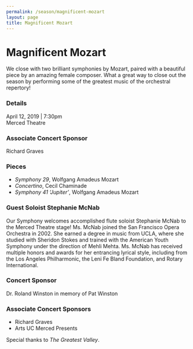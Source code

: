 ```yaml
---
permalink: /season/magnificent-mozart
layout: page
title: Magnificent Mozart
---
```


# Magnificent Mozart

We close with two brilliant symphonies by Mozart, paired with a beautiful piece by an amazing female composer. What a great way to close out the season by performing some of the greatest music of the orchestral repertory!

### Details
April 12, 2019 | 7:30pm<br />
Merced Theatre

### Associate Concert Sponsor
Richard Graves

### Pieces
- *Symphony 29*, Wolfgang Amadeus Mozart
- *Concertino*, Cecil Chaminade
- *Symphony 41 ‘Jupiter’*, Wolfgang Amadeus Mozart

### Guest Soloist Stephanie McNab

Our Symphony welcomes accomplished flute soloist Stephanie McNab to the Merced Theatre stage!  Ms. McNab joined the San Francisco Opera Orchestra in 2002.  She earned a degree in music from UCLA, where she studied with Sheridon Stokes and trained with the American Youth Symphony under the direction of Mehli Mehta.  Ms. McNab has received multiple honors and awards for her entrancing lyrical style, including from the Los Angeles Philharmonic, the Leni Fe Bland Foundation, and Rotary International.

### Concert Sponsor

Dr. Roland Winston in memory of Pat Winston

### Associate Concert Sponsors

- Richard Graves
- Arts UC Merced Presents

 Special thanks to *The Greatest Valley*.